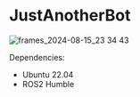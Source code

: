 # JustAnotherBot
![frames_2024-08-15_23 34 43](https://github.com/user-attachments/assets/64da9cc7-ab31-4aac-8cef-4b5c53c8837a)

Dependencies:
- Ubuntu 22.04
- ROS2 Humble 
